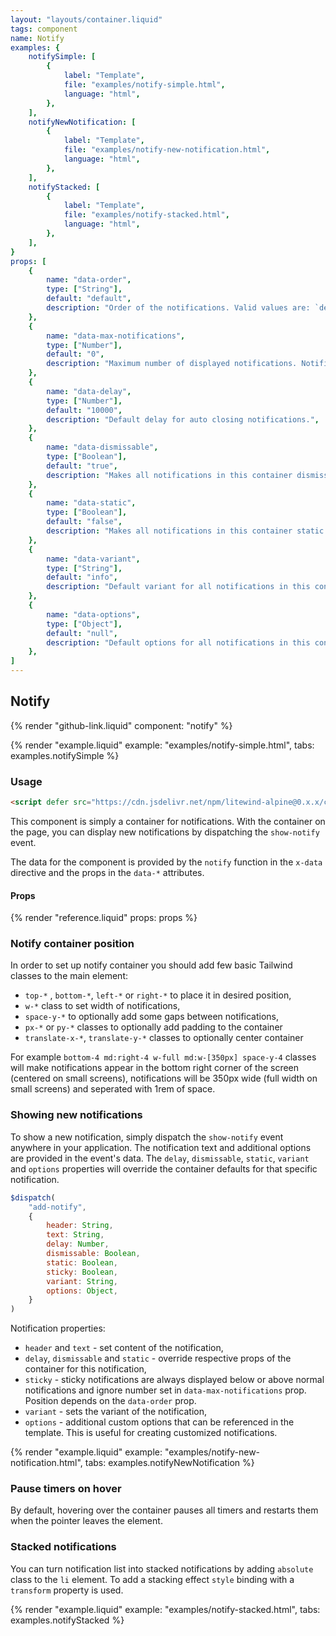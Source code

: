 ```yaml
---
layout: "layouts/container.liquid"
tags: component
name: Notify
examples: {
    notifySimple: [
        {
            label: "Template",
            file: "examples/notify-simple.html",
            language: "html",
        },
    ],
    notifyNewNotification: [
        {
            label: "Template",
            file: "examples/notify-new-notification.html",
            language: "html",
        },
    ],
    notifyStacked: [
        {
            label: "Template",
            file: "examples/notify-stacked.html",
            language: "html",
        },
    ],
}
props: [
    {
        name: "data-order",
        type: ["String"],
        default: "default",
        description: "Order of the notifications. Valid values are: `default` or `reversed`. This prop can be useful when setting container position with the `top-*` or `bottom-*` classes.",
    },
    {
        name: "data-max-notifications",
        type: ["Number"],
        default: "0",
        description: "Maximum number of displayed notifications. Notification above this number will be buffered.",
    },
    {
        name: "data-delay",
        type: ["Number"],
        default: "10000",
        description: "Default delay for auto closing notifications.",
    },
    {
        name: "data-dismissable",
        type: ["Boolean"],
        default: "true",
        description: "Makes all notifications in this container dismissable by default. Dismissable notifications display close button and allows users to close them.",
    },
    {
        name: "data-static",
        type: ["Boolean"],
        default: "false",
        description: "Makes all notifications in this container static by default. Static notifications must be dismissed manually by the user.",
    },
    {
        name: "data-variant",
        type: ["String"],
        default: "info",
        description: "Default variant for all notifications in this container.",
    },
    {
        name: "data-options",
        type: ["Object"],
        default: "null",
        description: "Default options for all notifications in this container.",
    },
]
---
```

## Notify

{% render "github-link.liquid" component: "notify" %}

{% render "example.liquid" example: "examples/notify-simple.html", tabs: examples.notifySimple %}

### Usage

```html
<script defer src="https://cdn.jsdelivr.net/npm/litewind-alpine@0.x.x/components/notify/dist/cdn.min.js"></script>
```

This component is simply a container for notifications. With the container on the page, you can display new notifications by dispatching the `show-notify` event.

The data for the component is provided by the `notify` function in the `x-data` directive and the props in the `data-*` attributes.

#### Props

{% render "reference.liquid" props: props %}

### Notify container position

In order to set up notify container you should add few basic Tailwind classes to the main element:

- `top-*` , `bottom-*`, `left-*` or `right-*` to place it in desired position,
- `w-*` class to set width of notifications,
- `space-y-*` to optionally add some gaps between notifications,
- `px-*` or `py-*` classes to optionally add padding to the container
- `translate-x-*`, `translate-y-*` classes to optionally center container

For example `bottom-4 md:right-4 w-full md:w-[350px] space-y-4` classes will make notifications appear in the bottom right corner of the screen (centered on small screens), notifications will be 350px wide (full width on small screens) and seperated with 1rem of space. 

### Showing new notifications

To show a new notification, simply dispatch the `show-notify` event anywhere in your application. The notification text and additional options are provided in the event's data. The `delay`, `dismissable`, `static`, `variant` and `options` properties will override the container defaults for that specific notification.

```javascript
$dispatch(
    "add-notify",
    {
        header: String,
        text: String,
        delay: Number,
        dismissable: Boolean,
        static: Boolean,
        sticky: Boolean,
        variant: String,
        options: Object,
    }
)
```
Notification properties:

- `header` and `text` - set content of the notification,
- `delay`, `dismissable` and `static` - override respective props of the container for this notification,
- `sticky` - sticky notifications are always displayed below or above normal notifications and ignore number set in `data-max-notifications` prop. Position depends on the `data-order` prop.
- `variant` - sets the variant of the notification,
- `options` - additional custom options that can be referenced in the template. This is useful for creating customized notifications.

{% render "example.liquid" example: "examples/notify-new-notification.html", tabs: examples.notifyNewNotification %}

### Pause timers on hover

By default, hovering over the container pauses all timers and restarts them when the pointer leaves the element.

### Stacked notifications

You can turn notification list into stacked notifications by adding `absolute` class to the `li` element. To add a stacking effect `style` binding with a `transform` property is used.

{% render "example.liquid" example: "examples/notify-stacked.html", tabs: examples.notifyStacked %}
